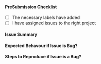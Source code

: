 #### PreSubmission Checklist
- [ ] The necessary labels have added
- [ ] I have assigned issues to the right project

#### Issue Summary
<!-- Add summary of the issue -->

#### Expected Behavour if Issue is Bug?
<!-- Add Expected Behaviour here -- >

#### Actual Behaviour if Issue is a Bug?
<!-- Add Actual Behavour here -->

#### Steps to Reproduce if Issue is a Bug?
<!-- 1. This is the first step -- >
2. This is the second step

#### Other Technical details if Needed ?
<!-- Test this in ubuntu only-- >
